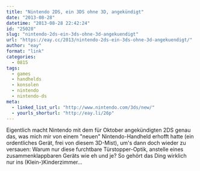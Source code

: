 ```yaml
---
title: "Nintendo 2DS, ein 3DS ohne 3D, angekündigt"
date: "2013-08-28"
datetime: "2013-08-28 22:42:24"
id: "25028"
slug: "nintendo-2ds-ein-3ds-ohne-3d-angekuendigt"
url: "https://eay.cc/2013/nintendo-2ds-ein-3ds-ohne-3d-angekuendigt/"
author: "eay"
format: "link"
categories:
  - 0815
tags:
  - games
  - handhelds
  - konsolen
  - nintendo
  - nintendo-ds
meta:
  - linked_list_url: "http://www.nintendo.com/3ds/new/"
  - yourls_shorturl: "http://eay.li/26p"
---
```


Eigentlich macht Nintendo mit dem für Oktober angekündigten 2DS genau das, was mich mir von einem "neuen" Nintendo-Handheld erhofft hatte (ein ordentliches Gerät, frei von diesem 3D-Mist), um's dann doch wieder zu versauen: Warum nur diese furchtbare Türstopper-Optik, anstelle eines zusammenklappbaren Geräts wie eh und je? So gehört das Ding wirklich nur ins (Klein-)Kinderzimmer...

